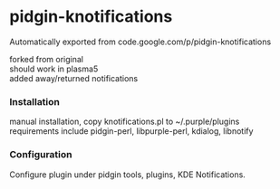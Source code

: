 # pidgin-knotifications
Automatically exported from code.google.com/p/pidgin-knotifications


forked from original  
should work in plasma5  
added away/returned notifications  


### Installation
manual installation, copy knotifications.pl to ~/.purple/plugins  
requirements include pidgin-perl, libpurple-perl, kdialog, libnotify


### Configuration
Configure plugin under pidgin tools, plugins, KDE Notifications.
